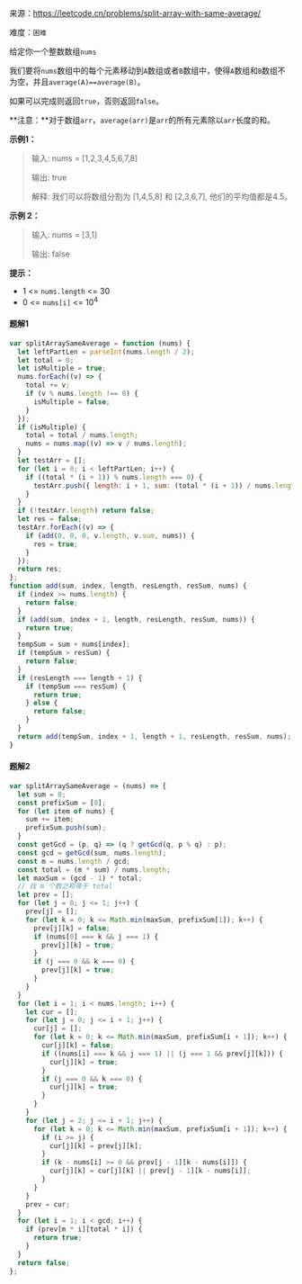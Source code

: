 来源：<https://leetcode.cn/problems/split-array-with-same-average/>

难度：`困难`

给定你一个整数数组`nums`

我们要将`nums`数组中的每个元素移动到`A`数组或者`B`数组中，使得`A`数组和`B`数组不为空，并且`average(A)==average(B)`。

如果可以完成则返回`true`，否则返回`false`。

**注意：**对于数组`arr`，`average(arr)`是`arr`的所有元素除以`arr`长度的和。

**示例1：**

> 输入: nums = [1,2,3,4,5,6,7,8]
>
> 输出: true
>
> 解释: 我们可以将数组分割为 [1,4,5,8] 和 [2,3,6,7], 他们的平均值都是4.5。

**示例 2：**

> 输入: nums = [3,1]
>
> 输出: false

**提示：**

- 1 <= `nums.length` <= 30
- 0 <= `nums[i]` <= 10<sup>4</sup>

<!-- tabs:start -->

#### **题解1**

```javascript
var splitArraySameAverage = function (nums) {
  let leftPartLen = parseInt(nums.length / 2);
  let total = 0;
  let isMultiple = true;
  nums.forEach((v) => {
    total += v;
    if (v % nums.length !== 0) {
      isMultiple = false;
    }
  });
  if (isMultiple) {
    total = total / nums.length;
    nums = nums.map((v) => v / nums.length);
  }
  let testArr = [];
  for (let i = 0; i < leftPartLen; i++) {
    if ((total * (i + 1)) % nums.length === 0) {
      testArr.push({ length: i + 1, sum: (total * (i + 1)) / nums.length });
    }
  }
  if (!testArr.length) return false;
  let res = false;
  testArr.forEach((v) => {
    if (add(0, 0, 0, v.length, v.sum, nums)) {
      res = true;
    }
  });
  return res;
};
function add(sum, index, length, resLength, resSum, nums) {
  if (index >= nums.length) {
    return false;
  }
  if (add(sum, index + 1, length, resLength, resSum, nums)) {
    return true;
  }
  tempSum = sum + nums[index];
  if (tempSum > resSum) {
    return false;
  }
  if (resLength === length + 1) {
    if (tempSum === resSum) {
      return true;
    } else {
      return false;
    }
  }
  return add(tempSum, index + 1, length + 1, resLength, resSum, nums);
}
```

#### **题解2**

```javascript
var splitArraySameAverage = (nums) => {
  let sum = 0;
  const prefixSum = [0];
  for (let item of nums) {
    sum += item;
    prefixSum.push(sum);
  }
  const getGcd = (p, q) => (q ? getGcd(q, p % q) : p);
  const gcd = getGcd(sum, nums.length);
  const m = nums.length / gcd;
  const total = (m * sum) / nums.length;
  let maxSum = (gcd - 1) * total;
  // 找 m 个数之和等于 total
  let prev = [];
  for (let j = 0; j <= 1; j++) {
    prev[j] = [];
    for (let k = 0; k <= Math.min(maxSum, prefixSum[1]); k++) {
      prev[j][k] = false;
      if (nums[0] === k && j === 1) {
        prev[j][k] = true;
      }
      if (j === 0 && k === 0) {
        prev[j][k] = true;
      }
    }
  }
  for (let i = 1; i < nums.length; i++) {
    let cur = [];
    for (let j = 0; j <= i + 1; j++) {
      cur[j] = [];
      for (let k = 0; k <= Math.min(maxSum, prefixSum[i + 1]); k++) {
        cur[j][k] = false;
        if ((nums[i] === k && j === 1) || (j === 1 && prev[j][k])) {
          cur[j][k] = true;
        }
        if (j === 0 && k === 0) {
          cur[j][k] = true;
        }
      }
    }
    for (let j = 2; j <= i + 1; j++) {
      for (let k = 0; k <= Math.min(maxSum, prefixSum[i + 1]); k++) {
        if (i >= j) {
          cur[j][k] = prev[j][k];
        }
        if (k - nums[i] >= 0 && prev[j - 1][k - nums[i]]) {
          cur[j][k] = cur[j][k] || prev[j - 1][k - nums[i]];
        }
      }
    }
    prev = cur;
  }
  for (let i = 1; i < gcd; i++) {
    if (prev[m * i][total * i]) {
      return true;
    }
  }
  return false;
};
```
<!-- tabs:end -->
